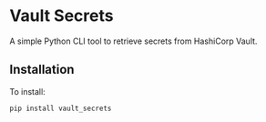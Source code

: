 # Vault Secrets

A simple Python CLI tool to retrieve secrets from HashiCorp Vault.

## Installation

To install:

```bash
pip install vault_secrets
